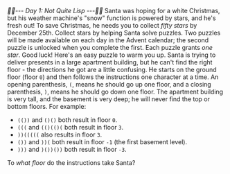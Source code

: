 *:calendar::calendar:--- Day 1: Not Quite Lisp ---:calendar::calendar:*
Santa was hoping for a white Christmas, but his weather machine's "snow" function is powered by stars, and he's fresh out!  To save Christmas, he needs you to collect *fifty stars* by December 25th.
Collect stars by helping Santa solve puzzles.  Two puzzles will be made available on each day in the Advent calendar; the second puzzle is unlocked when you complete the first.  Each puzzle grants *one star*. Good luck!
Here's an easy puzzle to warm you up.
Santa is trying to deliver presents in a large apartment building, but he can't find the right floor - the directions he got are a little confusing. He starts on the ground floor (floor `0`) and then follows the instructions one character at a time.
An opening parenthesis, `(`, means he should go up one floor, and a closing parenthesis, `)`, means he should go down one floor.
The apartment building is very tall, and the basement is very deep; he will never find the top or bottom floors.
For example:

- `(())` and `()()` both result in floor `0`.
- `(((` and `(()(()(` both result in floor `3`.
- `))(((((` also results in floor `3`.
- `())` and `))(` both result in floor `-1` (the first basement level).
- `)))` and `)())())` both result in floor `-3`.

To *what floor* do the instructions take Santa?
